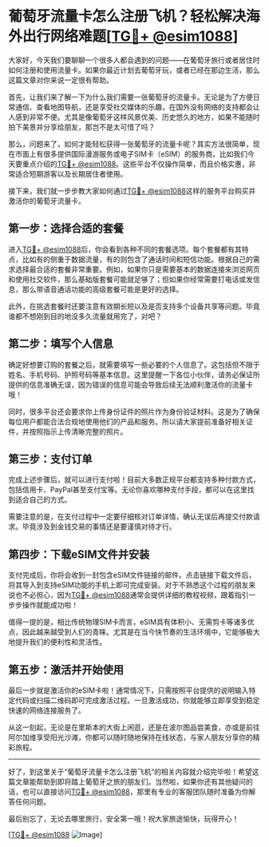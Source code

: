 # 葡萄牙流量卡怎么注册飞机？轻松解决海外出行网络难题[[TG💪+ @esim1088](https://t.me/s/esim1088)]

大家好，今天我们要聊聊一个很多人都会遇到的问题——在葡萄牙旅行或者居住时如何注册和使用流量卡。如果你最近计划去葡萄牙玩，或者已经在那边生活，那么这篇文章对你来说一定很有帮助。

首先，让我们来了解一下为什么我们需要一张葡萄牙的流量卡。无论是为了方便日常通信、查看地图导航，还是享受社交媒体的乐趣，在国外没有网络的支持都会让人感到非常不便。尤其是像葡萄牙这样风景优美、历史悠久的地方，如果不能随时拍下美景并分享给朋友，那岂不是太可惜了吗？

那么，问题来了，如何才能轻松获得一张葡萄牙的流量卡呢？其实方法很简单，现在市面上有很多提供国际漫游服务或电子SIM卡（eSIM）的服务商，比如我们今天要重点介绍的[TG💪+ @esim1088](https://t.me/s/esim1088)。这些平台不仅操作简单，而且价格实惠，非常适合短期游客以及长期居住者使用。

接下来，我们就一步步教大家如何通过[TG💪+ @esim1088](https://t.me/s/esim1088)这样的服务平台购买并激活你的葡萄牙流量卡。

## 第一步：选择合适的套餐

进入[TG💪+ @esim1088](https://t.me/s/esim1088)后，你会看到各种不同的套餐选项。每个套餐都有其特点，比如有的侧重于数据流量，有的则包含了通话时间和短信功能。根据自己的需求选择最合适的套餐非常重要。例如，如果你只是需要基本的数据连接来浏览网页和使用社交软件，那么基础版套餐可能就足够了；但如果你经常需要打电话或发信息，那么带语音通话功能的高级套餐可能是更好的选择。

此外，在挑选套餐时还要注意有效期长短以及是否支持多个设备共享等问题。毕竟谁都不想刚到目的地没多久流量就用完了，对吧？

## 第二步：填写个人信息

确定好想要订购的套餐之后，就需要填写一些必要的个人信息了。这包括但不限于姓名、手机号码、护照号码等基本信息。这里提醒一下各位小伙伴，请务必保证所提供的信息准确无误，因为错误的信息可能会导致后续无法顺利激活你的流量卡哦！

同时，很多平台还会要求你上传身份证件的照片作为身份验证材料。这是为了确保每位用户都能合法合规地使用他们的产品和服务。所以请大家提前准备好相关证件，并按照指示上传清晰完整的照片。

## 第三步：支付订单

完成上述步骤后，就可以进行支付啦！目前大多数正规平台都支持多种付款方式，包括信用卡、PayPal甚至支付宝等。无论你喜欢哪种支付手段，都可以在这里找到适合自己的方式。

需要注意的是，在支付过程中一定要仔细核对订单详情，确认无误后再提交付款请求。毕竟涉及到金钱交易的事情还是要谨慎对待才行。

## 第四步：下载eSIM文件并安装

支付完成后，你将会收到一封包含eSIM文件链接的邮件。点击链接下载文件后，将其导入到支持eSIM功能的手机上即可完成安装。对于不熟悉这个过程的朋友来说也不必担心，因为[TG💪+ @esim1088](https://t.me/s/esim1088)通常会提供详细的教程视频，跟着指引一步步操作就能成功啦！

值得一提的是，相比传统物理SIM卡而言，eSIM具有体积小、无需剪卡等诸多优点，因此越来越受到人们的青睐。尤其是在当今快节奏的生活环境中，它能够极大地提升我们的便利性和灵活性。

## 第五步：激活并开始使用

最后一步就是激活你的eSIM卡啦！通常情况下，只需按照平台提供的说明输入特定代码或扫描二维码即可完成激活过程。一旦激活成功，你就能够立即享受到稳定快速的网络连接服务了。

从这一刻起，无论是在里斯本的大街上闲逛，还是在波尔图品尝美食，亦或是前往阿尔加维享受阳光沙滩，你都可以随时随地保持在线状态，与家人朋友分享你的精彩旅程。

---

好了，到这里关于“葡萄牙流量卡怎么注册飞机”的相关内容就介绍完毕啦！希望这篇文章能帮助到即将踏上葡萄牙之旅的朋友们。当然啦，如果你还有其他疑问的话，也可以直接访问[TG💪+ @esim1088](https://t.me/s/esim1088)，那里有专业的客服团队随时准备为你解答任何问题。

最后别忘了，无论去哪里旅行，安全第一哦！祝大家旅途愉快，玩得开心！

[[TG💪+ @esim1088](https://t.me/s/esim1088) ![Image](https://i.postimg.cc/4NQfJmqS/Snipaste-2025-05-13-00-14-12.png)]